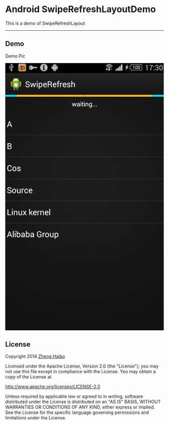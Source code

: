 Android SwipeRefreshLayoutDemo
===================

This is a demo of SwipeRefreshLayout

----------
Demo
-------------

Demo Pic

![image](https://github.com/nuptboyzhb/SwipeRefreshLayoutDemo/blob/master/demo/demo.png)

License
-------------

Copyright 2014  [Zheng Haibo](https://github.com/nuptboyzhb/)

Licensed under the Apache License, Version 2.0 (the "License");
you may not use this file except in compliance with the License.
You may obtain a copy of the License at

   http://www.apache.org/licenses/LICENSE-2.0

Unless required by applicable law or agreed to in writing, software
distributed under the License is distributed on an "AS IS" BASIS,
WITHOUT WARRANTIES OR CONDITIONS OF ANY KIND, either express or implied.
See the License for the specific language governing permissions and
limitations under the License. 
